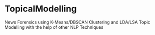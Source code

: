 # TopicalModelling
News Forensics using K-Means/DBSCAN Clustering and LDA/LSA Topic Modelling with the help of other NLP Techniques
